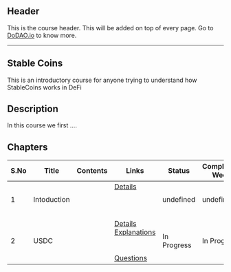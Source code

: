 ## Header
This is the course header. This will be added on top of every page. Go to [DoDAO.io](https://www.dodao.io) to know more.

 ---

 ## Stable Coins
 This is an introductory course for anyone trying to understand how StableCoins works in DeFi

 
 ## Description
 In this course we first ....
 
 ## Chapters
 
 | S.No        | Title       | Contents   | Links      | Status      | Completion Week |
 | ----------- | ----------- |----------- |----------- | ----------- | ----------- |
 | 1      | Intoduction | | [Details](generated/topics/intoduction.md) <br/>  <br/>  <br/>  <br/>  | undefined | undefined |
 | 2      | USDC | | [Details](generated/topics/usdc.md) <br/> [Explanations](generated/explanations/usdc.md) <br/>  <br/>  <br/> [Questions](generated/questions/usdc.md) | In Progress | In Progress | 
